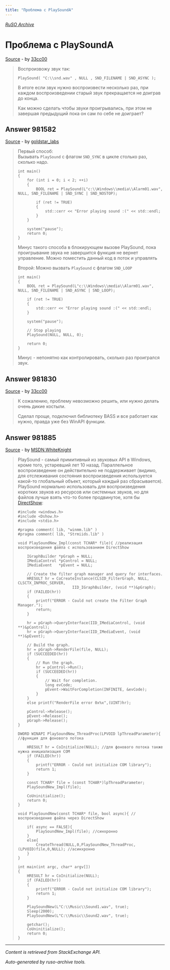 ```yaml
---
title: "Проблема с PlaySoundA"
---
```

<p><i><a href="https://github.com/MSDN-WhiteKnight/ruso-archive/">RuSO Archive</a></i></p>
<h1>Проблема с PlaySoundA</h1>
<p><a href="https://ru.stackoverflow.com/questions/981523/%d0%9f%d1%80%d0%be%d0%b1%d0%bb%d0%b5%d0%bc%d0%b0-%d1%81-playsounda">Source</a> - by <a href="https://ru.stackoverflow.com/users/268032/33cc00">33cc00</a></p>
<blockquote>
<p>Воспроизвожу звук так:</p>

<pre class="lang-cpp prettyprint-override"><code>PlaySound( "C:\\snd.wav" , NULL , SND_FILENAME | SND_ASYNC );
</code></pre>

<p>В итоге если звук нужно воспроизвести несколько раз, при каждом воспроизведении старый звук прекращается не доиграв до конца.</p>

<p>Как можно сделать чтобы звуки проигрывались, при этом не завершая предыдущий пока он сам по себе не доиграет?</p>

</blockquote>
<h2>Answer 981582</h2>
<p><a href="https://ru.stackoverflow.com/a/981582/">Source</a> - by <a href="https://ru.stackoverflow.com/users/193157/goldstar-labs">goldstar_labs</a></p>
<blockquote>
<p>Первый способ:<br>
Вызывать <code>PlaySound</code> с флагом <code>SND_SYNC</code> в цикле столько раз, сколько надо.</p>

<pre><code>int main() 
{
    for (int i = 0; i &lt; 2; ++i)
    {
        BOOL ret = PlaySound(L"c:\\Windows\\media\\Alarm01.wav", NULL, SND_FILENAME | SND_SYNC | SND_NOSTOP);

        if (ret != TRUE)
        {
            std::cerr &lt;&lt; "Error playing sound :(" &lt;&lt; std::endl;
        }
    }

    system("pause");
    return 0;
}
</code></pre>

<p>Минус такого способа в блокирующем вызове PlaySound, пока проигрывание звука не завершится функция не вернет управление. Можно поместить данный код в поток и управлять</p>

<p>Второй:
Можно вызвать <code>PlaySound</code> с флагом <code>SND_LOOP</code></p>

<pre><code>int main() 
{
    BOOL ret = PlaySound(L"c:\\Windows\\media\\Alarm01.wav", NULL, SND_FILENAME | SND_ASYNC | SND_LOOP);

    if (ret != TRUE)
    {
        std::cerr &lt;&lt; "Error playing sound :(" &lt;&lt; std::endl;
    }

    system("pause");

    // Stop playing
    PlaySound(NULL, NULL, 0);

    return 0;
}
</code></pre>

<p>Минус - непонятно как контролировать, сколько раз проигрался звук.</p>

</blockquote>
<h2>Answer 981830</h2>
<p><a href="https://ru.stackoverflow.com/a/981830/">Source</a> - by <a href="https://ru.stackoverflow.com/users/268032/33cc00">33cc00</a></p>
<blockquote>
<p>К сожалению, проблему невозможно решить, или нужно делать очень дикие костыли.</p>

<p>Сделал проще, подключил библиотеку BASS и все работает как нужно, правда уже без WinAPI функции.</p>

</blockquote>
<h2>Answer 981885</h2>
<p><a href="https://ru.stackoverflow.com/a/981885/">Source</a> - by <a href="https://ru.stackoverflow.com/users/240512/msdn-whiteknight">MSDN.WhiteKnight</a></p>
<blockquote>
<p>PlaySound - самый примитивный из звуковых API в Windows, кроме того, устаревший лет 10 назад. Параллельное воспроизведение он действительно не поддерживает (видимо, для отслеживания состояния воспроизведения используется какой-то глобальный объект, который каждый раз сбрасывается). PlaySound нормально использовать для воспроизведения коротких звуков из ресурсов или системных звуков, но для файлов лучше взять что-то более продвинутое, хотя бы <a href="https://docs.microsoft.com/en-us/windows/desktop/directshow/how-to-play-a-file" rel="nofollow noreferrer">DirectShow</a>:</p>

<pre><code>#include &lt;windows.h&gt;
#include &lt;Dshow.h&gt;
#include &lt;stdio.h&gt;

#pragma comment( lib, "winmm.lib" )
#pragma comment( lib, "Strmiids.lib" )

void PlaySoundNew_Impl(const TCHAR* file){ //реализация воспроизведения файла с использованием DirectShow

    IGraphBuilder *pGraph = NULL;
    IMediaControl *pControl = NULL;
    IMediaEvent   *pEvent = NULL;       

    // Create the filter graph manager and query for interfaces.
    HRESULT hr = CoCreateInstance(CLSID_FilterGraph, NULL, CLSCTX_INPROC_SERVER, 
                        IID_IGraphBuilder, (void **)&amp;pGraph);
    if (FAILED(hr))
    {
        printf("ERROR - Could not create the Filter Graph Manager.");
        return;
    }

    hr = pGraph-&gt;QueryInterface(IID_IMediaControl, (void **)&amp;pControl);
    hr = pGraph-&gt;QueryInterface(IID_IMediaEvent, (void **)&amp;pEvent);

    // Build the graph. 
    hr = pGraph-&gt;RenderFile(file, NULL);
    if (SUCCEEDED(hr))
    {
        // Run the graph.
        hr = pControl-&gt;Run();
        if (SUCCEEDED(hr))
        {
            // Wait for completion.
            long evCode;
            pEvent-&gt;WaitForCompletion(INFINITE, &amp;evCode);                       
        }
    }
    else printf("RenderFile error 0x%x",(UINT)hr);

    pControl-&gt;Release();
    pEvent-&gt;Release();
    pGraph-&gt;Release();
}

DWORD WINAPI PlaySoundNew_ThreadProc(LPVOID lpThreadParameter){ //функция для фонового потока

    HRESULT hr = CoInitialize(NULL); //для фонового потока также нужна инициализация COM
    if (FAILED(hr))
    {
        printf("ERROR - Could not initialize COM library");
        return 1;
    }

    const TCHAR* file = (const TCHAR*)lpThreadParameter;
    PlaySoundNew_Impl(file);

    CoUninitialize();
    return 0;
}

void PlaySoundNew(const TCHAR* file, bool async){ //воспроизведение файла через DirectShow

    if( async == FALSE){ 
        PlaySoundNew_Impl(file); //синхронно        
    }
    else{ 
        CreateThread(NULL,0,PlaySoundNew_ThreadProc,(LPVOID)file,0,NULL); //асинхронно
    }
}

int main(int argc, char* argv[])
{   
    HRESULT hr = CoInitialize(NULL);
    if (FAILED(hr))
    {
        printf("ERROR - Could not initialize COM library");
        return 1;
    }

    PlaySoundNew(L"C:\\Music\\Sound1.wav", true);
    Sleep(2000);
    PlaySoundNew(L"C:\\Music\\Sound2.wav", true);   

    getchar();
    CoUninitialize();
    return 0;
}
</code></pre>

</blockquote>
<hr/>
<p><i>Content is retrieved from StackExchange API. </i></p>
<p><i>Auto-generated by ruso-archive tools. </i></p>
